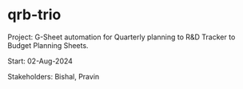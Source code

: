 # qrb-trio

Project:
G-Sheet automation for Quarterly planning to R&amp;D Tracker to Budget Planning Sheets.

Start: 
02-Aug-2024

Stakeholders:
Bishal, Pravin
